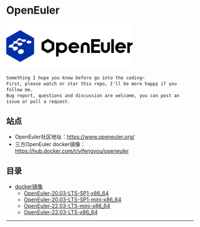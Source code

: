 # OpenEuler

![20220826_111501_56](image/20220826_111501_56.png)

```
Something I hope you know before go into the coding~
First, please watch or star this repo, I'll be more happy if you follow me.
Bug report, questions and discussion are welcome, you can post an issue or pull a request.
```

## 站点

* OpenEuler社区地址：<https://www.openeuler.org/>
* 三方OpenEuler docker镜像：<https://hub.docker.com/r/yifengyou/openeuler>


## 目录


* [docker镜像](docs/docker镜像.md)
    * [OpenEuler-20.03-LTS-SP1-x86_64](docs/docker镜像/OpenEuler-20.03-LTS-SP1-x86_64.md)
    * [OpenEuler-20.03-LTS-SP1-mini-x86_64](docs/docker镜像/OpenEuler-20.03-LTS-SP1-mini-x86_64.md)
    * [OpenEuler-22.03-LTS-mini-x86_64](docs/docker镜像/OpenEuler-22.03-LTS-mini-x86_64.md)
    * [OpenEuler-22.03-LTS-x86_64](docs/docker镜像/OpenEuler-22.03-LTS-x86_64.md)




---
